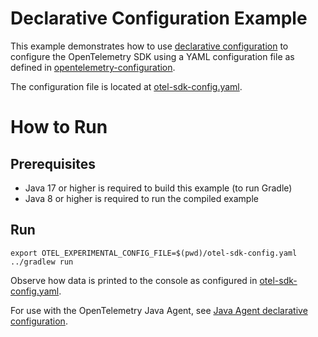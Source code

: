 # Declarative Configuration Example

This example demonstrates how to use [declarative configuration](https://opentelemetry.io/docs/specs/otel/configuration/#declarative-configuration) to configure the OpenTelemetry SDK using a YAML configuration file as defined in [opentelemetry-configuration](https://github.com/open-telemetry/opentelemetry-configuration).

The configuration file is located at [otel-sdk-config.yaml](./otel-sdk-config.yaml).

# How to Run

## Prerequisites

* Java 17 or higher is required to build this example (to run Gradle)
* Java 8 or higher is required to run the compiled example

## Run

```shell script
export OTEL_EXPERIMENTAL_CONFIG_FILE=$(pwd)/otel-sdk-config.yaml
../gradlew run
```

Observe how data is printed to the console as configured in [otel-sdk-config.yaml](./otel-sdk-config.yaml).

For use with the OpenTelemetry Java Agent, see [Java Agent declarative configuration](../javaagent/README.md#declarative-configuration).

